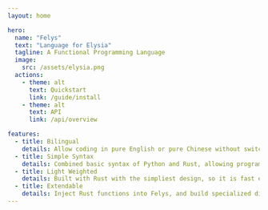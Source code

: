 ```yaml
---
layout: home

hero:
  name: "Felys"
  text: "Language for Elysia"
  tagline: A Functional Programming Language
  image:
    src: /assets/elysia.png
  actions:
    - theme: alt
      text: Quickstart
      link: /guide/install
    - theme: alt
      text: API
      link: /api/overview

features:
  - title: Bilingual
    details: Allow coding in pure English or pure Chinese without switching inputs, i.e. compitable with equivalent symbols.
  - title: Simple Syntax
    details: Combined basic syntax of Python and Rust, allowing programmers to pick up Felys in 10 minutes.
  - title: Light Weighted
    details: Built with Rust with the simpliest design, so it is fast even if Felys uses dynamic typing.
  - title: Extendable
    details: Inject Rust functions into Felys, and build specialized distribution with Rust ecosystem.
---
```


<style>
:root {
  --vp-home-hero-name-color: #ffc6f4;
}
</style>

